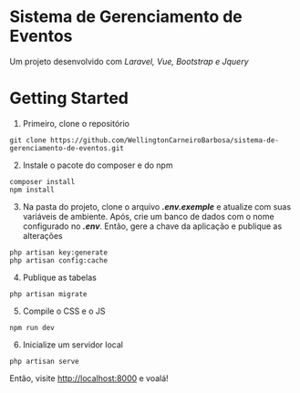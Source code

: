 # Sistema de Gerenciamento de Eventos
Um projeto desenvolvido com _Laravel, Vue, Bootstrap e Jquery_

# Getting Started
1. Primeiro, clone o repositório
```
git clone https://github.com/WellingtonCarneiroBarbosa/sistema-de-gerenciamento-de-eventos.git
```
2. Instale o pacote do composer e do npm
```
composer install
npm install
```
3. Na pasta do projeto, clone o arquivo **_.env.exemple_** e atualize com suas variáveis de ambiente. Após, crie um banco de dados com o nome configurado no **_.env_**.
Então, gere a chave da aplicação e publique as alterações
``` 
php artisan key:generate
php artisan config:cache
```
4. Publique as tabelas
```
php artisan migrate
```
5. Compile o CSS e o JS
```
npm run dev
```
6. Inicialize um servidor local
```
php artisan serve
```
Então, visite [http://localhost:8000](http://localhost:8000) e voalá!

